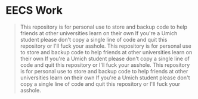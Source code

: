 # EECS Work

> This repository is for personal use to store and backup code to help friends at other universities learn on their own
> If you're a Umich student please don't copy a single line of code and quit this repository or I'll fuck your asshole.
> This repository is for personal use to store and backup code to help friends at other universities learn on their own
> If you're a Umich student please don't copy a single line of code and quit this repository or I'll fuck your asshole.
> This repository is for personal use to store and backup code to help friends at other universities learn on their own
> If you're a Umich student please don't copy a single line of code and quit this repository or I'll fuck your asshole.